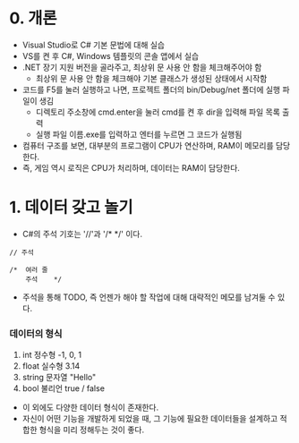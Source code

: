 # 0. 개론

- Visual Studio로 C# 기본 문법에 대해 실습
- VS를 켠 후 C#, Windows 템플릿의 콘솔 앱에서 실습
- .NET 장기 지원 버전을 골라주고, 최상위 문 사용 안 함을 체크해주어야 함
  - 최상위 문 사용 안 함을 체크해야 기본 클래스가 생성된 상태에서 시작함
- 코드를 F5를 눌러 실행하고 나면, 프로젝트 폴더의 bin/Debug/net 폴더에 실행 파일이 생김
  - 디렉토리 주소창에 cmd.enter을 눌러 cmd를 켠 후 dir을 입력해 파일 목록 출력
  - 실행 파일 이름.exe를 입력하고 엔터를 누르면 그 코드가 실행됨
- 컴퓨터 구조를 보면, 대부분의 프로그램이 CPU가 연산하며, RAM이 메모리를 담당한다.
- 즉, 게임 역시 로직은 CPU가 처리하며, 데이터는 RAM이 담당한다.

# 1. 데이터 갖고 놀기

- C#의 주석 기호는 '//'과 '/* */' 이다.
```
// 주석

/*  여러 줄
    주석    */
```
- 주석을 통해 TODO, 즉 언젠가 해야 할 작업에 대해 대략적인 메모를 남겨둘 수 있다.
### 데이터의 형식
1. int      정수형  -1, 0, 1
2. float    실수형  3.14
3. string   문자열  "Hello"
4. bool     불리언  true / false
- 이 외에도 다양한 데이터 형식이 존재한다.
- 자신이 어떤 기능을 개발하게 되었을 때, 그 기능에 필요한 데이터들을 설계하고 적합한 형식을 미리 정해두는 것이 좋다.